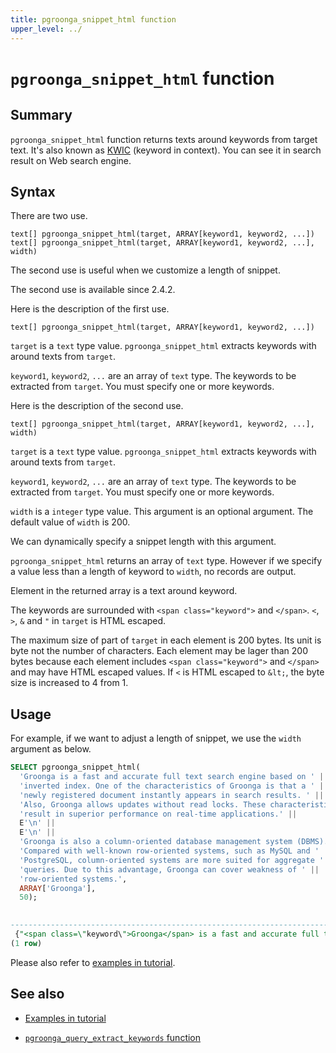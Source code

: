 ```yaml
---
title: pgroonga_snippet_html function
upper_level: ../
---
```


# `pgroonga_snippet_html` function

## Summary

`pgroonga_snippet_html` function returns texts around keywords from target text. It's also known as [KWIC](https://en.wikipedia.org/wiki/Key_Word_in_Context) (keyword in context). You can see it in search result on Web search engine.

## Syntax

There are two use.

```text
text[] pgroonga_snippet_html(target, ARRAY[keyword1, keyword2, ...])
text[] pgroonga_snippet_html(target, ARRAY[keyword1, keyword2, ...], width)
```

The second use is useful when we customize a length of snippet.

The second use is available since 2.4.2.

Here is the description of the first use.

```text
text[] pgroonga_snippet_html(target, ARRAY[keyword1, keyword2, ...])
```

`target` is a `text` type value. `pgroonga_snippet_html` extracts keywords with around texts from `target`.

`keyword1`, `keyword2`, `...` are an array of `text` type. The keywords to be extracted from `target`. You must specify one or more keywords.

Here is the description of the second use.

```text
text[] pgroonga_snippet_html(target, ARRAY[keyword1, keyword2, ...], width)
```

`target` is a `text` type value. `pgroonga_snippet_html` extracts keywords with around texts from `target`.

`keyword1`, `keyword2`, `...` are an array of `text` type. The keywords to be extracted from `target`. You must specify one or more keywords.

`width` is a `integer` type value. This argument is an optional argument. The default value of `width` is 200.

We can dynamically specify a snippet length with this argument.

`pgroonga_snippet_html` returns an array of `text` type. However if we specify a value less than a length of keyword to `width`, no records are output.

Element in the returned array is a text around keyword.

The keywords are surrounded with `<span class="keyword">` and `</span>`. `<`, `>`, `&` and `"` in `target` is HTML escaped.

The maximum size of part of `target` in each element is 200 bytes. Its unit is byte not the number of characters. Each element may be lager than 200 bytes because each element includes `<span class="keyword">` and `</span>` and may have HTML escaped values. If `<` is HTML escaped to `&lt;`, the byte size is increased to 4 from 1.

## Usage

For example, if we want to adjust a length of snippet, we use the `width` argument as below.

```sql
SELECT pgroonga_snippet_html(
  'Groonga is a fast and accurate full text search engine based on ' ||
  'inverted index. One of the characteristics of Groonga is that a ' ||
  'newly registered document instantly appears in search results. ' ||
  'Also, Groonga allows updates without read locks. These characteristics ' ||
  'result in superior performance on real-time applications.' ||
  E'\n' ||
  E'\n' ||
  'Groonga is also a column-oriented database management system (DBMS). ' ||
  'Compared with well-known row-oriented systems, such as MySQL and ' ||
  'PostgreSQL, column-oriented systems are more suited for aggregate ' ||
  'queries. Due to this advantage, Groonga can cover weakness of ' ||
  'row-oriented systems.',
  ARRAY['Groonga'],
  50);

                                                                                                                    pgroonga_snippet_html                                                                                                                     
---------------------------------------------------------------------------------------------------------------------------------------------------------------------------------------------------------------------------------------------------------------
 {"<span class=\"keyword\">Groonga</span> is a fast and accurate full text search en","he characteristics of <span class=\"keyword\">Groonga</span> is that a newly regi","search results. Also, <span class=\"keyword\">Groonga</span> allows updates witho"}
(1 row)
```

Please also refer to [examples in tutorial](../../tutorial/#snippet).

## See also

  * [Examples in tutorial](../../tutorial/#snippet)

  * [`pgroonga_query_extract_keywords` function][query-extract-keywords]

[query-extract-keywords]:pgroonga-query-extract-keywords.html
